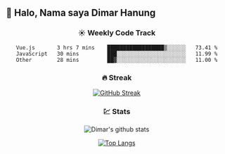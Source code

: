 ## 👋 Halo, Nama saya **Dimar Hanung**

<center>

### :sunny: Weekly Code Track
<!--START_SECTION:waka-->

```text
Vue.js       3 hrs 7 mins    ██████████████████▒░░░░░░   73.41 %
JavaScript   30 mins         ███░░░░░░░░░░░░░░░░░░░░░░   11.99 %
Other        28 mins         ██▓░░░░░░░░░░░░░░░░░░░░░░   11.00 %
```

<!--END_SECTION:waka-->

### :fire: Streak

[![GitHub Streak](http://github-readme-streak-stats.herokuapp.com?user=dimar-hanung)](https://git.io/streak-stats)

### :chart: Stats

![Dimar's github stats](https://github-readme-stats.vercel.app/api?username=dimar-hanung&show_icons=true&theme=vue)

[![Top Langs](https://github-readme-stats.vercel.app/api/top-langs/?username=dimar-hanung)](#)

</center>
